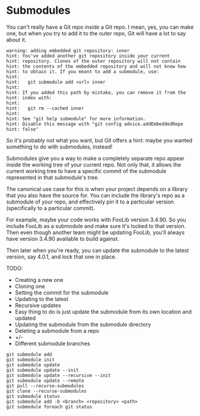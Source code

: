 # Submodules

You can't really have a Git repo _inside_ a Git repo. I mean, yes, you
can make one, but when you try to add it to the outer repo, Git will
have a lot to say about it.

``` {.default}
warning: adding embedded git repository: inner
hint: You've added another git repository inside your current
hint: repository. Clones of the outer repository will not contain
hint: the contents of the embedded repository and will not know how
hint: to obtain it. If you meant to add a submodule, use:
hint:
hint: 	git submodule add <url> inner
hint:
hint: If you added this path by mistake, you can remove it from the
hint: index with:
hint:
hint: 	git rm --cached inner
hint:
hint: See "git help submodule" for more information.
hint: Disable this message with "git config advice.addEmbeddedRepo
hint: false"
```

So it's probably not what you want, but Git offers a hint: maybe you
wanted something to do with submodules, instead!

Submodules give you a way to make a completely separate repo appear
inside the working tree of your current repo. Not only that, it allows
the current working tree to have a specific commit of the submodule
represented in that submodule's tree.

The canonical use case for this is when your project depends on a
library that you also have the source for. You can include the library's
repo as a submodule of your repo, and effectively pin it to a particular
version (specifically to a particular commit).

For example, maybe your code works with FooLib version 3.4.90. So you
include FooLib as a submodule and make sure it's locked to that version.
Then even though another team might be updating FooLib, you'll always
have version 3.4.90 available to build against.

Then later when you're ready, you can update the submodule to the latest
version, say 4.0.1, and lock that one in place.

TODO:
* Creating a new one
* Cloning one
* Setting the commit for the submodule
* Updating to the latest
* Recursive updates
* Easy thing to do is just update the submodule from its own location
  and updated
* Updating the submodule from the submodule directory
* Deleting a submodule from a repo
* +/-
* Different submodule branches

```
git submodule add
git submodule init
git submodule update
git submodule update --init
git submodule update --recursive --init
git submodule update --remote
git pull --recurse-submodules
git clone --recurse-submodules
git submodule status
git submodule add -b <branch> <repository> <path>
git submodule foreach git status
```
